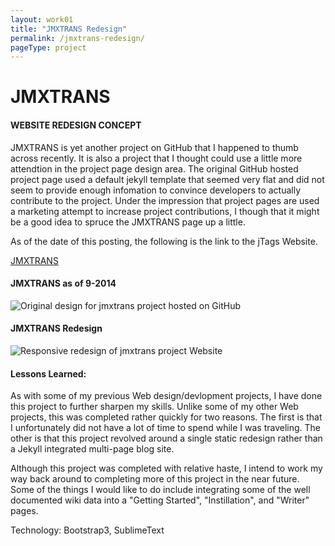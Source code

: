 ```yaml
---
layout: work01
title: "JMXTRANS Redesign"
permalink: /jmxtrans-redesign/
pageType: project
---
```



# JMXTRANS

#### WEBSITE REDESIGN CONCEPT

JMXTRANS is yet another project on GitHub that I happened to thumb across recently. It is also a project that I thought could use a little more attendtion in the project page design area. The original GitHub hosted project page used a default jekyll template that seemed very flat and did not seem to provide enough infomation to convince developers to actually contribute to the project. Under the impression that project pages are used a marketing attempt to increase project contributions, I though that it might be a good idea to spruce the JMXTRANS page up a little. 



As of the date of this posting, the following is the link to the jTags Website. 

[JMXTRANS](https://github.com/jmxtrans/jmxtrans) 

#### JMXTRANS as of 9-2014

<img src="{{ site.url}}/assets/img/jmxtrans/jmxtrans-pre.png" class="img-responsive img-thumbnail centered" alt="Original design for jmxtrans project hosted on GitHub">

#### JMXTRANS Redesign

<img src="{{site.url}}/assets/img/jmxtrans/jmxtrans-redesign.png" class="img-responsive img-thumbnail centered" alt="Responsive redesign of jmxtrans project Website">

#### Lessons Learned: 

As with some of my previous Web design/devlopment projects, I have done this project to further sharpen my skills. Unlike some of my other Web projects, this was completed rather quickly for two reasons. The first is that I unfortunately did not have a lot of time to spend while I was traveling. The other is that this project revolved around a single static redesign rather than a Jekyll integrated multi-page blog site.  

Although this project was completed with relative haste, I intend to work my way back around to completing more of this project in the near future. Some of the things  I would like to do include integrating some of the well documented wiki data into a "Getting Started", "Instillation", and "Writer" pages. 

Technology: Bootstrap3, SublimeText